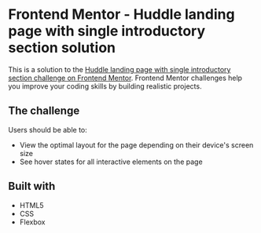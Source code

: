 # Frontend Mentor - Huddle landing page with single introductory section solution

This is a solution to the [Huddle landing page with single introductory section challenge on Frontend Mentor](https://www.frontendmentor.io/challenges/huddle-landing-page-with-a-single-introductory-section-B_2Wvxgi0). Frontend Mentor challenges help you improve your coding skills by building realistic projects. 

## The challenge

Users should be able to:

- View the optimal layout for the page depending on their device's screen size
- See hover states for all interactive elements on the page

## Built with

- HTML5
- CSS
- Flexbox